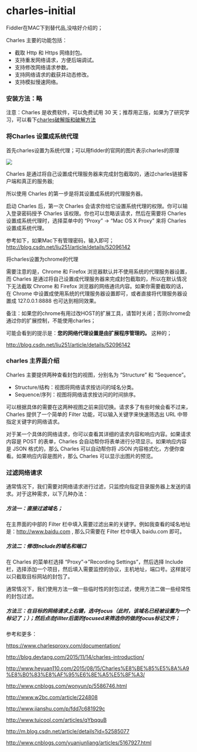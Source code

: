 # charles-initial
Fiddler在MAC下到替代品,没啥好介绍的；

Charles 主要的功能包括：
- 截取 Http 和 Https 网络封包。
- 支持重发网络请求，方便后端调试。
- 支持修改网络请求参数。
- 支持网络请求的截获并动态修改。
- 支持模拟慢速网络。

### 安装方法：略

注意：Charles 是收费软件，可以免费试用 30 天；推荐用正版，如果为了研究学习，可以看下[charles破解版和破解方法](http://www.baidu.com/)

### 将Charles 设置成系统代理

首先charles设置为系统代理；可以用fidder的官网的图片表示charles的原理

![](https://imgsa.baidu.com/exp/pic/item/73ca5910b912c8fcaa028211fd039245d788213d.jpg)


Charles 是通过将自己设置成代理服务器来完成封包截取的，通过charles链接客户端和真正的服务器;

所以使用 Charles 的第一步是将其设置成系统的代理服务器。

启动 Charles 后，第一次 Charles 会请求你给它设置系统代理的权限。你可以输入登录密码授予 Charles 该权限。你也可以忽略该请求，然后在需要将 Charles 设置成系统代理时，选择菜单中的 “Proxy” -> “Mac OS X Proxy” 来将 Charles 设置成系统代理。

参考如下，如果Mac下有管理密码，输入即可；http://blog.csdn.net/liu251/article/details/52096142

将charles设置为chrome的代理

需要注意的是，Chrome 和 Firefox 浏览器默认并不使用系统的代理服务器设置，而 Charles 是通过将自己设置成代理服务器来完成封包截取的，所以在默认情况下无法截取 Chrome 和 Firefox 浏览器的网络通讯内容。如果你需要截取的话，在 Chrome 中设置成使用系统的代理服务器设置即可，或者直接将代理服务器设置成 127.0.0.1:8888 也可达到相同效果。

备注：如果您的chrome有用过改HOST的扩展工具，请暂时关闭；否则chrome会通过你的扩展控制，不能使用charles；

可能会看到的提示是：**您的网络代理设置是由扩展程序管理的。** 这种的；

http://blog.csdn.net/liu251/article/details/52096142

### charles 主界面介绍

Charles 主要提供两种查看封包的视图，分别名为 “Structure” 和 “Sequence”。
- Structure/结构：视图将网络请求按访问的域名分类。
- Sequence/序列：视图将网络请求按访问的时间排序。

可以根据具体的需要在这两种视图之前来回切换。请求多了有些时候会看不过来，Charles 提供了一个简单的 Filter 功能，可以输入关键字来快速筛选出 URL 中带指定关键字的网络请求。

对于某一个具体的网络请求，你可以查看其详细的请求内容和响应内容。如果请求内容是 POST 的表单，Charles 会自动帮你将表单进行分项显示。如果响应内容是 JSON 格式的，那么 Charles 可以自动帮你将 JSON 内容格式化，方便你查看。如果响应内容是图片，那么 Charles 可以显示出图片的预览。

### 过滤网络请求

通常情况下，我们需要对网络请求进行过滤，只监控向指定目录服务器上发送的请求。对于这种需求，以下几种办法：

##### 方法一：直接过滤域名；

在主界面的中部的 Filter 栏中填入需要过滤出来的关键字。例如我查看的域名地址是：http://www.baidu.com , 那么只需要在 Filter 栏中填入 baidu.com 即可。

##### 方法二：修改Include的域名和端口

在 Charles 的菜单栏选择 “Proxy”->”Recording Settings”，然后选择 Include 栏，选择添加一个项目，然后填入需要监控的协议，主机地址，端口号。这样就可以只截取目标网站的封包了。

通常情况下，我们使用方法一做一些临时性的封包过滤，使用方法二做一些经常性的封包过滤。

##### 方法三：在目标的网络请求上右键，选中focus（此时，该域名已经被设置为一个标记了；）；然后点击fillter后面的focused来筛选你的做的focus标记文件；



参考和更多：

https://www.charlesproxy.com/documentation/

http://blog.devtang.com/2015/11/14/charles-introduction/

http://www.heyuan110.com/2015/08/15/Charles%E8%BE%85%E5%8A%A9%E8%B0%83%E8%AF%95%E6%8E%A5%E5%8F%A3/

http://www.cnblogs.com/wonyun/p/5586746.html

http://www.w2bc.com/article/224808

http://www.jianshu.com/p/fdd7c681929c

http://www.tuicool.com/articles/qYbqquB

http://m.blog.csdn.net/article/details?id=52585077

http://www.cnblogs.com/yuanjunliang/articles/5167927.html
